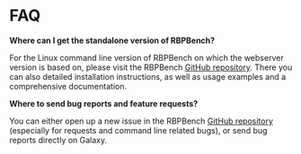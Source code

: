 # FAQ


**Where can I get the standalone version of RBPBench?**

For the Linux command line version of RBPBench on which the webserver version is based on, 
please visit the RBPBench [GitHub repository](https://github.com/michauhl/RBPBench).
There you can also detailed installation instructions, as well as usage examples and 
a comprehensive documentation.


**Where to send bug reports and feature requests?**

You can either open up a new issue in the RBPBench [GitHub repository](https://github.com/michauhl/RBPBench) 
(especially for requests and command line related bugs), or send bug reports directly on Galaxy.
